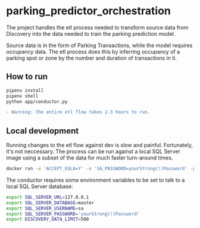 # parking_predictor_orchestration

The project handles the etl process needed to transform source data from Discovery into the data needed to train the parking prediction model.

Source data is in the form of Parking Transactions, while the model requires occupancy data. The etl process does this by inferring occupancy of a parking spot or zone by the number and duration of transactions in it.

## How to run

```bash
pipenv install
pipenv shell
python app/conductor.py
```

```diff
- Warning: The entire etl flow takes 2-3 hours to run.
```

## Local development

Running changes to the etl flow against dev is slow and painful. Fortunately, it's not neccessary. The process can be run against a local SQL Server image using a subset of the data for much faster turn-around times.

```bash
docker run -e 'ACCEPT_EULA=Y' -e 'SA_PASSWORD=yourStrong(!)Password' -p 1433:1433 -d mcr.microsoft.com/mssql/server:2017-latest
```

The conductor requires some environment variables to be set to talk to a local SQL Server database:

```bash
export SQL_SERVER_URL=127.0.0.1
export SQL_SERVER_DATABASE=master
export SQL_SERVER_USERNAME=sa
export SQL_SERVER_PASSWORD='yourStrong(!)Password'
export DISCOVERY_DATA_LIMIT=500
```
